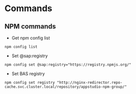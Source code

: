 # Commands

## NPM commands

- Get npm config list
```
npm config list
```

- Set @sap:registry
```
npm config set @sap:registry="https://registry.npmjs.org/"
```

- Set BAS registry
```
npm config set registry "http://nginx-redirector.repo-cache.svc.cluster.local/repository/appstudio-npm-group/"
```